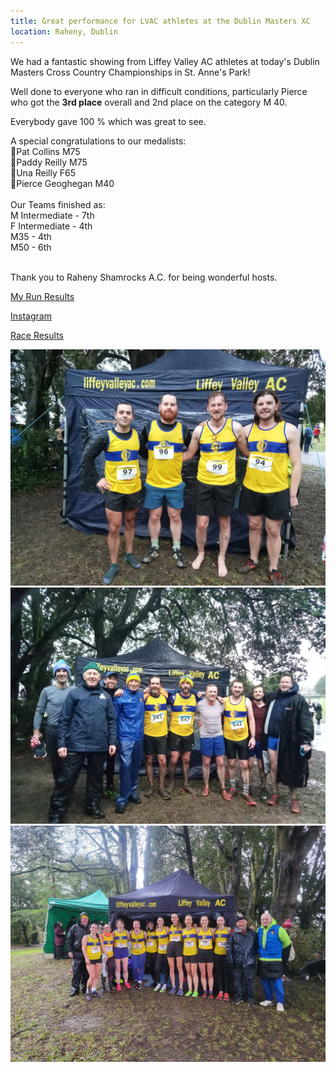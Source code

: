```yaml
---
title: Great performance for LVAC athletes at the Dublin Masters XC
location: Raheny, Dublin
---
```


We had a fantastic showing from Liffey Valley AC athletes at today's Dublin Masters Cross Country Championships in St. Anne's Park!

Well done to everyone who ran in difficult conditions, particularly Pierce who got the <b>3rd place</b> overall and 2nd place on the category M 40.

Everybody gave 100 % which was great to see.

A special congratulations to our medalists:<br>
🥇Pat Collins M75<br>
🥈Paddy Reilly M75<br>
🥈Una Reilly F65<br>
🥈Pierce Geoghegan M40<br>
<br>
Our Teams finished as:<br>
M Intermediate - 7th<br>
F Intermediate - 4th<br>
M35 - 4th<br>
M50 - 6th<br><br>

Thank you to Raheny Shamrocks A.C. for being wonderful hosts. 

<a href="https://www.myrunresults.com/events/dublin_inter__masters_xc_champs_2025/5592/results" target="_blank" rel="noopener noreferrer">My Run Results</a>

<a href="https://www.instagram.com/p/DEdV4JmOwiY/?utm_source=ig_web_button_share_sheet&igsh=MzRlODBiNWFlZA==" target="_blank" rel="noopener noreferrer">Instagram</a>

<a href="/races/2025-01-05-dublin-masters-xc/" target="_blank" rel="noopener noreferrer">Race Results</a>

<img src="/assets/images/races/2025/2025-01-05_intermediates.jpeg" class="img-fluid" alt="Men Intermediate Team">
<img src="/assets/images/races/2025/2025-01-05_masters35.jpeg" class="img-fluid" alt="Men Masters +35 Team">
<img src="/assets/images/races/2025/2025-01-05_women.jpg" class="img-fluid" alt="Women Team">
